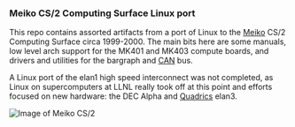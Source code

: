 ### Meiko CS/2 Computing Surface Linux port

This repo contains assorted artifacts from a port of Linux
to the [Meiko](http://www.meiko.com/) CS/2 Computing Surface
circa 1999-2000.  The main bits here are some manuals,
low level arch support for the MK401 and MK403 compute boards,
and drivers and utilities for the bargraph and
[CAN](https://en.wikipedia.org/wiki/CAN_bus) bus.

A Linux port of the elan1 high speed interconnect was not completed,
as Linux on supercomputers at LLNL really took off at this point and
efforts focused on new hardware: the DEC Alpha and
[Quadrics](https://en.wikipedia.org/wiki/Quadrics) elan3.

![Image of Meiko CS/2](https://github.com/garlick/meiko-cs2/blob/master/doc/cs2.gif)
